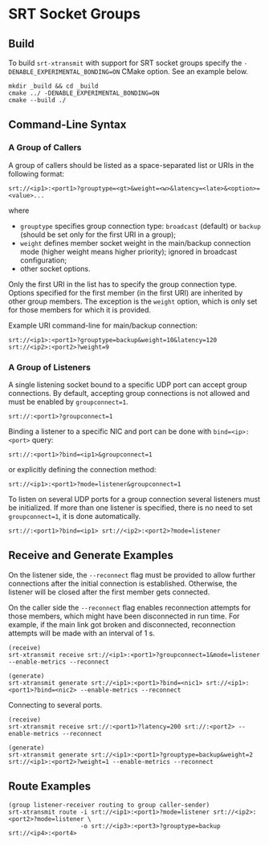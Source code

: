 # SRT Socket Groups

## Build

To build `srt-xtransmit` with support for SRT socket groups specify the
`-DENABLE_EXPERIMENTAL_BONDING=ON` CMake option. See an example below.

```shell
mkdir _build && cd _build
cmake ../ -DENABLE_EXPERIMENTAL_BONDING=ON
cmake --build ./
```

## Command-Line Syntax

### A Group of Callers

A group of callers should be listed as a space-separated list or URIs in the following format:

```shell
srt://<ip1>:<port1>?grouptype=<gt>&weight=<w>&latency=<late>&<option>=<value>...
```

where

- `grouptype` specifies group connection type: `broadcast` (default) or `backup` (should be set only for the first URI in a group);
- `weight` defines member socket weight in the main/backup connection mode (higher weight means higher priority); ignored in broadcast configuration;
- other socket options.

Only the first URI in the list has to specify the group connection type. Options specified for the first member (in the first URI)
are inherited by other group members.
The exception is the `weight` option, which is only set for those members for which it is provided.

Example URI command-line for main/backup connection:

```shell
srt://<ip1>:<port1>?grouptype=backup&weight=10&latency=120 srt://<ip2>:<port2>?weight=9
```

### A Group of Listeners

A single listening socket bound to a specific UDP port can accept group connections.
By default, accepting group connections is not allowed and must be enabled by `groupconnect=1`.

```shell
srt://:<port1>?groupconnect=1
```

Binding a listener to a specific NIC and port can be done with `bind=<ip>:<port>` query:

```shell
srt://:<port1>?bind=<ip1>&groupconnect=1
```

or explicitly defining the connection method:

```shell
srt://<ip1>:<port1>?mode=listener&groupconnect=1
```

To listen on several UDP ports for a group connection several listeners must be initialized.
If more than one listener is specified, there is no need to set `groupconnect=1`, it is done automatically.

```shell
srt://:<port1>?bind=<ip1> srt://<ip2>:<port2>?mode=listener
```

## Receive and Generate Examples

On the listener side, the `--reconnect` flag must be provided to allow further connections
after the initial connection is established. Otherwise, the listener will be closed after the first member gets connected.

On the caller side the `--reconnect` flag enables reconnection attempts for those members, which
might have been disconnected in run time. For example, if the main link got broken and disconnected,
reconnection attempts will be made with an interval of 1 s.

```shell
(receive)
srt-xtransmit receive srt://<ip1>:<port1>?groupconnect=1&mode=listener --enable-metrics --reconnect

(generate)
srt-xtransmit generate srt://<ip1>:<port1>?bind=<nic1> srt://<ip1>:<port1>?bind=<nic2> --enable-metrics --reconnect
```

Connecting to several ports.

```shell
(receive)
srt-xtransmit receive srt://:<port1>?latency=200 srt://:<port2> --enable-metrics --reconnect

(generate)
srt-xtransmit generate srt://<ip1>:<port1>?grouptype=backup&weight=2 srt://<ip1>:<port2>?weight=1 --enable-metrics --reconnect
```

## Route Examples

```shell
(group listener-receiver routing to group caller-sender)
srt-xtransmit route -i srt://<ip1>:<port1>?mode=listener srt://<ip2>:<port2>?mode=listener \
                    -o srt://<ip3>:<port3>?grouptype=backup srt://<ip4>:<port4>
```
